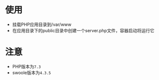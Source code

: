 # 使用
* 挂载PHP应用目录到/var/www
* 在应用目录下的public目录中创建一个server.php文件，容器启动将运行它

# 注意
* PHP版本为`7.3`
* swoole版本为`4.3.5`
